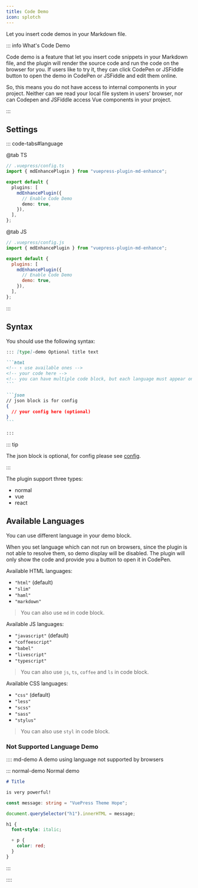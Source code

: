 ```yaml
---
title: Code Demo
icon: splotch
---
```


Let you insert code demos in your Markdown file.

<!-- more -->

::: info What's Code Demo

Code demo is a feature that let you insert code snippets in your Markdown file, and the plugin will render the source code and run the code on the browser for you. If users like to try it, they can click CodePen or JSFiddle button to open the demo in CodePen or JSFiddle and edit them online.

So, this means you do not have access to internal components in your project. Neither can we read your local file system in users' browser, nor can Codepen and JSFiddle access Vue components in your project.

:::

## Settings

::: code-tabs#language

@tab TS

```ts {8}
// .vuepress/config.ts
import { mdEnhancePlugin } from "vuepress-plugin-md-enhance";

export default {
  plugins: [
    mdEnhancePlugin({
      // Enable Code Demo
      demo: true,
    }),
  ],
};
```

@tab JS

```js {8}
// .vuepress/config.js
import { mdEnhancePlugin } from "vuepress-plugin-md-enhance";

export default {
  plugins: [
    mdEnhancePlugin({
      // Enable Code Demo
      demo: true,
    }),
  ],
};
```

:::

<!-- #region syntax -->

## Syntax

You should use the following syntax:

````md
::: [type]-demo Optional title text

```html
<!-- ↑ use available ones -->
<!-- your code here -->
<!-- you can have multiple code block, but each language must appear only once. -->
```

```json
// json block is for config
{
  // your config here (optional)
}
```

:::
````

<!-- #endregion syntax -->

::: tip

The json block is optional, for config please see [config](../../../config.md#demo).

:::

The plugin support three types:

- normal
- vue
- react

<!-- #region language -->

## Available Languages

You can use different language in your demo block.

When you set language which can not run on browsers, since the plugin is not able to resolve them, so demo display will be disabled. The plugin will only show the code and provide you a button to open it in CodePen.

Available HTML languages:

- `"html"` (default)
- `"slim"`
- `"haml"`
- `"markdown"`

> You can also use `md` in code block.

Available JS languages:

- `"javascript"` (default)
- `"coffeescript"`
- `"babel"`
- `"livescript"`
- `"typescript"`

> You can also use `js`, `ts`, `coffee` and `ls` in code block.

Available CSS languages:

- `"css"` (default)
- `"less"`
- `"scss"`
- `"sass"`
- `"stylus"`

> You can also use `styl` in code block.

<!-- #endregion language -->

### Not Supported Language Demo

<!-- #region demo -->

:::: md-demo A demo using language not supported by browsers

::: normal-demo Normal demo

```md
# Title

is very powerful!
```

```ts
const message: string = "VuePress Theme Hope";

document.querySelector("h1").innerHTML = message;
```

```scss
h1 {
  font-style: italic;

  + p {
    color: red;
  }
}
```

:::

::::

<!-- #endregion demo -->
